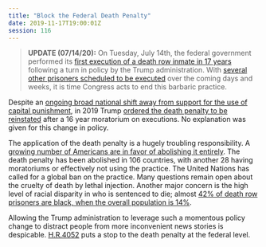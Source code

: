 ```yaml
---
title: "Block the Federal Death Penalty"
date: 2019-11-17T19:00:01Z
session: 116
---
```

>**UPDATE (07/14/20):** On Tuesday, July 14th, the federal government performed its [first execution of a death row inmate in 17 years](https://www.cnn.com/2020/07/14/politics/daniel-lewis-lee-supreme-court-rule-execution/index.html) following a turn in policy by the Trump administration. With [several other prisoners scheduled to be executed](https://www.themarshallproject.org/next-to-die) over the coming days and weeks, it is time Congress acts to end this barbaric practice.

Despite an [ongoing broad national shift away from support for the use of capital punishment](https://www.nytimes.com/2015/04/30/us/white-house-balks-on-ending-death-penalty.html), in 2019 Trump [ordered the death penalty to be reinstated](https://www.nytimes.com/2019/07/25/us/politics/federal-executions-death-penalty.html) after a 16 year moratorium on executions. No explanation was given for this change in policy. 

The application of the death penalty is a hugely troubling responsibility. A [growing number of Americans are in favor of abolishing it entirely](https://time.com/5635787/executions-death-penalty-reaction-opponents/). The death penalty has been abolished in 106 countries, with another 28 having moratoriums or effectively not using the practice. The United Nations has called for a global ban on the practice. Many questions remain open about the cruelty of death by lethal injection. Another major concern is the high level of racial disparity in who is sentenced to die; almost [42% of death row prisoners are black, when the overall population is 14%](https://deathpenaltyinfo.org/death-row/overview/demographics).

Allowing the Trump administration to leverage such a momentous policy change to distract people from more inconvenient news stories is despicable. [H.R.4052](https://pressley.house.gov/sites/pressley.house.gov/files/Death%20Penalty%20BIll.pdf) puts a stop to the death penalty at the federal level.
